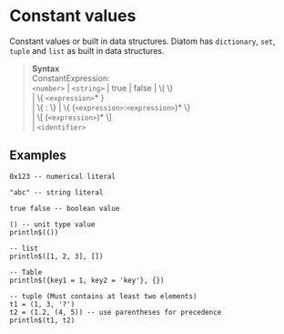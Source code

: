 # Constant values

Constant values or built in data structures. Diatom has `dictionary`, `set`, `tuple` and `list` as built in data structures.

> **Syntax**  
> ConstantExpression:  
> `<number>` | `<string>` | true | false | \\( \\)  
> | \\{ `<expression>`\* }  
> | \\{ : \\} | \\{ (`<expression>`:`<expression>`)\* \\}  
> | \\[ (`<expression>`)\* \\]  
> | `<identifier>`

## Examples

```diatom
0x123 -- numerical literal

"abc" -- string literal

true false -- boolean value

() -- unit type value
println$(())

-- list
println$([1, 2, 3], [])

-- Table
println$({key1 = 1, key2 = 'key'}, {})

-- tuple (Must contains at least two elements)
t1 = (1, 3, '?')
t2 = (1.2, (4, 5)) -- use parentheses for precedence
println$(t1, t2)
```

